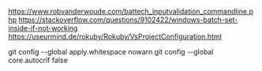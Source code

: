 https://www.robvanderwoude.com/battech_inputvalidation_commandline.php
https://stackoverflow.com/questions/9102422/windows-batch-set-inside-if-not-working
https://useurmind.de/rokuby/Rokuby/VsProjectConfiguration.html

git config --global apply.whitespace nowarn
git config --global core.autocrlf false
